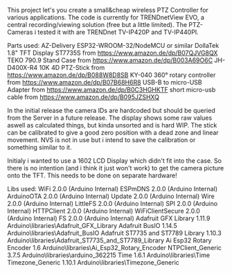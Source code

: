 This project let's you create a small&cheap wireless PTZ Controller for various applications.
The code is currently for TRENDnetView EVO, a central recording/viewing solution (free but a little limited).
The PTZ-Cameras i tested it with are TRENDnet TV-IP420P and TV-IP440PI.


Parts used:
AZ-Delivery ESP32-WROOM-32/NodeMCU or similar
DollaTek 1.8" TFT Display ST7735S from https://www.amazon.de/dp/B07QJVG8QX
TEKO 790.9 Stand Case from https://www.amazon.de/dp/B003A69O6C
JH-D400X-R4 10K 4D PTZ-Stick from https://www.amazon.de/dp/B088W8D8SB
KY-040 360° rotary controller from https://www.amazon.de/dp/B07B68H6R8
USB-B to micro-USB Adapter from https://www.amazon.de/dp/B0C3HGHKTF
short micro-usb cable from https://www.amazon.de/dp/B095JZSHXQ

In the initial release the camera IDs are hardcoded but should be queried from the Server in a future release.
The display shows some raw values aswell as calculated things, but kinda unsorted and is hard WIP.
The stick can be calibrated to give a good zero position with a dead zone and linear movement.
NVS is not in use but i intend to save the calibration or something similar to it.


Initialy i wanted to use a 1602 LCD Display which didn't fit into the case. So there is no intention (and i think it just won't work) to get the camera picture onto the TFT. This needs to be done on separate hardware!

Libs used:
WiFi                               2.0.0  (Arduino Internal) 
ESPmDNS                            2.0.0  (Arduino Internal)
ArduinoOTA                         2.0.0  (Arduino Internal)
Update                             2.0.0  (Arduino Internal)
Wire                               2.0.0  (Arduino Internal)
LittleFS                           2.0.0  (Arduino Internal)
SPI                                2.0.0  (Arduino Internal)
HTTPClient                         2.0.0  (Arduino Internal)
WiFiClientSecure                   2.0.0  (Arduino Internal)
FS                                 2.0.0  (Arduino Internal)
Adafruit GFX Library               1.11.9 Arduino\libraries\Adafruit_GFX_Library
Adafruit BusIO                     1.14.5 Arduino\libraries\Adafruit_BusIO
Adafruit ST7735 and ST7789 Library 1.10.3 Arduino\libraries\Adafruit_ST7735_and_ST7789_Library
Ai Esp32 Rotary Encoder            1.6    Arduino\libraries\Ai_Esp32_Rotary_Encoder
NTPClient_Generic                  3.7.5  Arduino\libraries\arduino_362215
Time                               1.6.1  Arduino\libraries\Time
Timezone_Generic                   1.10.1 Arduino\libraries\Timezone_Generic

